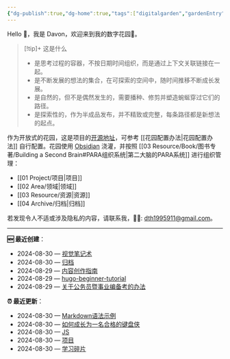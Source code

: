 ```yaml
---
{"dg-publish":true,"dg-home":true,"tags":["digitalgarden","gardenEntry"],"sticker":"emoji//1f3e1","permalink":"/Davon的数字花园/","dgPassFrontmatter":true}
---
```



Hello 👋，我是 Davon，欢迎来到我的数字花园🌱。

>[!tip]+ 这是什么
>- 是思考过程的容器，不按日期时间组织，而是通过上下文关联链接在一起。
>- 是不断发展的想法的集合，在可探索的空间中，随时间推移不断成长发展。
>- 是自然的，但不是偶然发生的，需要播种、修剪并塑造蜿蜒穿过它们的路径。
>- 是探索性的，作为半成品发布，并不精致或完整，每条路径都是新想法的起点。

作为开放式的花园，这是项目的[开源地址](https://github.com/DavonOs/digitalgarden)，可参考 [[花园配置办法\|花园配置办法]] 自行配置。花园使用 [Obsidian](https://obsidian.md/) 浇灌，并按照 [[03 Resource/Book/图书专著/Building a Second Brain#PARA组织系统\|第二大脑的PARA系统]] 进行组织管理：
- [[01 Project/项目\|项目]]
- [[02 Area/领域\|领域]]
- [[03 Resource/资源\|资源]]
- [[04 Archive/归档\|归档]]

若发现令人不适或涉及隐私的内容，请联系我，🦀🦀: dth1995911@gmail.com。

---
**🆕 最近创建**：

<div><ul class="dataview list-view-ul"><li><span>2024-08-30 — <a data-tooltip-position="top" aria-label="02 Area/视觉笔记术.md" data-href="02 Area/视觉笔记术.md" href="02 Area/视觉笔记术.md" class="internal-link" target="_blank" rel="noopener">视觉笔记术</a></span></li><li><span>2024-08-30 — <a data-tooltip-position="top" aria-label="04 Archive/归档.md" data-href="04 Archive/归档.md" href="04 Archive/归档.md" class="internal-link" target="_blank" rel="noopener">归档</a></span></li><li><span>2024-08-29 — <a data-tooltip-position="top" aria-label="01 Project/Content/内容创作指南.md" data-href="01 Project/Content/内容创作指南.md" href="01 Project/Content/内容创作指南.md" class="internal-link" target="_blank" rel="noopener">内容创作指南</a></span></li><li><span>2024-08-29 — <a data-tooltip-position="top" aria-label="01 Project/Program/Hugo/hugo-beginner-tutorial.md" data-href="01 Project/Program/Hugo/hugo-beginner-tutorial.md" href="01 Project/Program/Hugo/hugo-beginner-tutorial.md" class="internal-link" target="_blank" rel="noopener">hugo-beginner-tutorial</a></span></li><li><span>2024-08-29 — <a data-tooltip-position="top" aria-label="01 Project/人民公仆/关于公务员暨事业编备考的办法.md" data-href="01 Project/人民公仆/关于公务员暨事业编备考的办法.md" href="01 Project/人民公仆/关于公务员暨事业编备考的办法.md" class="internal-link" target="_blank" rel="noopener">关于公务员暨事业编备考的办法</a></span></li></ul></div>

**⏰ 最近更新**：

<div><ul class="dataview list-view-ul"><li><span>2024-08-30 — <a data-tooltip-position="top" aria-label="01 Project/Content/Markdown语法示例.md" data-href="01 Project/Content/Markdown语法示例.md" href="01 Project/Content/Markdown语法示例.md" class="internal-link" target="_blank" rel="noopener">Markdown语法示例</a></span></li><li><span>2024-08-30 — <a data-tooltip-position="top" aria-label="01 Project/Content/如何成长为一名合格的键盘侠.md" data-href="01 Project/Content/如何成长为一名合格的键盘侠.md" href="01 Project/Content/如何成长为一名合格的键盘侠.md" class="internal-link" target="_blank" rel="noopener">如何成长为一名合格的键盘侠</a></span></li><li><span>2024-08-30 — <a data-tooltip-position="top" aria-label="01 Project/前端开发与网站建设/JS.md" data-href="01 Project/前端开发与网站建设/JS.md" href="01 Project/前端开发与网站建设/JS.md" class="internal-link" target="_blank" rel="noopener">JS</a></span></li><li><span>2024-08-30 — <a data-tooltip-position="top" aria-label="01 Project/项目.md" data-href="01 Project/项目.md" href="01 Project/项目.md" class="internal-link" target="_blank" rel="noopener">项目</a></span></li><li><span>2024-08-30 — <a data-tooltip-position="top" aria-label="02 Area/学习碎片.md" data-href="02 Area/学习碎片.md" href="02 Area/学习碎片.md" class="internal-link" target="_blank" rel="noopener">学习碎片</a></span></li></ul></div>



